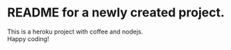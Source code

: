 # README for a newly created project.
This is a heroku project with coffee and nodejs.  
Happy coding!
